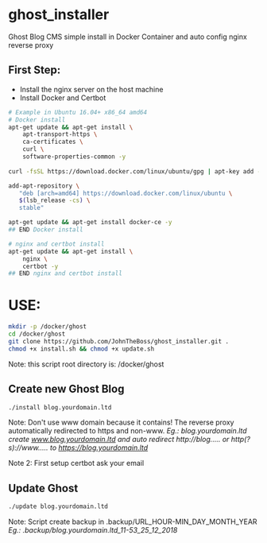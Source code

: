 # ghost_installer
Ghost Blog CMS simple install in Docker Container and auto config nginx reverse proxy

## First Step:
- Install the nginx server on the host machine
- Install Docker and Certbot

```bash
# Example in Ubuntu 16.04+ x86_64 amd64
# Docker install
apt-get update && apt-get install \
    apt-transport-https \
    ca-certificates \
    curl \
    software-properties-common -y
    
curl -fsSL https://download.docker.com/linux/ubuntu/gpg | apt-key add -

add-apt-repository \
   "deb [arch=amd64] https://download.docker.com/linux/ubuntu \
   $(lsb_release -cs) \
   stable"

apt-get update && apt-get install docker-ce -y
## END Docker install

# nginx and certbot install
apt-get update && apt-get install \
    nginx \
    certbot -y
## END nginx and certbot install
```

# USE:
 
```bash
mkdir -p /docker/ghost
cd /docker/ghost
git clone https://github.com/JohnTheBoss/ghost_installer.git .
chmod +x install.sh && chmod +x update.sh
```

Note: this script root directory is: /docker/ghost

## Create new Ghost Blog
```bash
./install blog.yourdomain.ltd
```

Note: Don't use www domain because it contains! The reverse proxy automatically redirected to https and non-www. 
*Eg.: blog.yourdomain.ltd create www.blog.yourdomain.ltd and auto redirect http://blog..... or http(?s)://www..... to https://blog.yourdomain.ltd*

Note 2: First setup certbot ask your email

## Update Ghost
```bash
./update blog.yourdomain.ltd
```

Note: Script create backup in .backup/URL_HOUR-MIN_DAY_MONTH_YEAR *Eg.: .backup/blog.yourdomain.ltd_11-53_25_12_2018*
